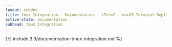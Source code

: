 ```yaml
---
layout: subdoc
title: tmux Integration - Documentation - iTerm2 - macOS Terminal Replacement
active-state: documentation
subhead: tmux Integration
---
```

{% include 3.3/documentation-tmux-integration.md %}


